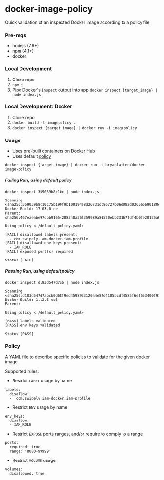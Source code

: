 # docker-image-policy
Quick validation of an inspected Docker image according to a policy file

### Pre-reqs
- nodejs (7.6+)
- npm (4.1+)
- docker

### Local Development

1. Clone repo
1. `npm i`
1. Pipe Docker's `inspect` output into app
```docker inspect {target_image} | node index.js```

### Local Development: Docker

1. Clone repo
1. `docker build -t imagepolicy .`
1. ```docker inspect {target_image} | docker run -i imagepolicy```

### Usage

- Uses pre-built containers on Docker Hub
- Uses default [policy](https://github.com/bryanlatten/docker-image-policy/blob/master/default_policy.yaml)


```docker inspect {target_image} | docker run -i bryanlatten/docker-image-policy```


##### Failing Run, using default policy
```
docker inspect 359039b8c10c | node index.js

Scanning <sha256:359039b8c10c75b199f9b100194e8d26731dc86727b06d082d036566690180e6>
Docker Build: 17.03.0-ce
Parent: sha256:467eaeabe97cbb91654288348a36f359989a8d520ebb23167fdf4b0fe20125a0

Using policy <./default_policy.yaml>

[FAIL] disallowed labels present:
  - com.swipely.iam-docker.iam-profile
[FAIL] disallowed env keys present:
  - IAM_ROLE
[FAIL] exposed port(s) required

Status [FAIL]
```

##### Passing Run, using default policy
```
docker inspect d183d547d7ab | node index.js

Scanning <sha256:d183d547d7abcb0d68f9ed4598963120a4e82d4105bcdf4585f6ef553400f913>
Docker Build: 1.12.6-cs6
Parent:

Using policy <./default_policy.yaml>

[PASS] labels validated
[PASS] env keys validated

Status [PASS]
```

### Policy

A YAML file to describe specific policies to validate for the given docker image

Supported rules:
- Restrict `LABEL` usage by name
```
labels:
  disallow:
  -  com.swipely.iam-docker.iam-profile
```
- Restrict `ENV` usage by name
```
env_keys:
  disallow:
  - IAM_ROLE
```
- Restrict `EXPOSE` ports ranges, and/or require to comply to a range
```
ports:
  required: true
  range: '8080-99999'
```

- Restrict `VOLUME` usage
```
volumes:
  disallowed: true
```
